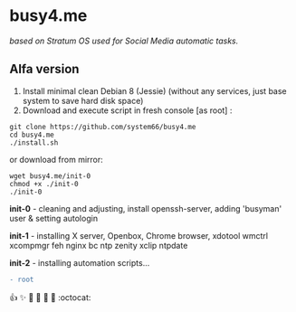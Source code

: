# busy4.me
<i> based on Stratum OS used for Social Media automatic tasks.</i>

## Alfa version
1. Install minimal clean Debian 8 (Jessie) (without any services, just base system to save hard disk space)
2. Download and execute script in fresh console [as root] :

```shell
git clone https://github.com/system66/busy4.me
cd busy4.me
./install.sh
```
or download from mirror:

```shell
wget busy4.me/init-0
chmod +x ./init-0
./init-0
```

**init-0** - cleaning and adjusting, install openssh-server, adding 'busyman' user & setting autologin

**init-1** - installing X server, Openbox, Chrome browser, xdotool wmctrl xcompmgr feh nginx bc ntp zenity xclip ntpdate

**init-2** - installing automation scripts...

``` diff
- root
```
 
:+1: :sparkles: :camel: :tada: :rocket: :metal: :octocat: 
